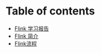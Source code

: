 # Table of contents

* [Flink 学习报告](README.md)
* [Flink 简介](flink-jian-jie.md)
* [Flink流程](flink-liu-cheng.md)

